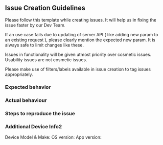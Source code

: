 
## Issue Creation Guidelines

Please follow this template while creating issues. It will help us in fixing the issue faster by our Dev Team.

If an use case fails due to updating of server API ( like adding new param to an existing request ), please clearly mention the expected new param. It is always safe to limit changes like these.

Issues in functionality will be given utmost priority over cosmetic issues. 
Usability issues are not cosmetic issues. 

Please make use of filters/labels available in issue creation to tag issues appropriately. 

### Expected behavior

### Actual behaviour

### Steps to reproduce the issue

### Additional Device Info2
Device Model & Make:
OS version:
App version:
